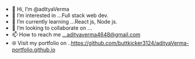 - 👋 Hi, I’m @adityaVerma
- 👀 I’m interested in ...Full stack web dev.
- 🌱 I’m currently learning ...React js, Node js. 
- 💞️ I’m looking to collaborate on ...
- 📫 How to reach me ...adityaverma4648@gmail.com
- 🌐 Visit my portfolio on ..https://github.com/buttkicker3124/adityaVerma-portfolio.github.io

<!---
buttkicker3124/buttkicker3124 is a ✨ special ✨ repository because its `README.md` (this file) appears on your GitHub profile.
You can click the Preview link to take a look at your changes.
--->
